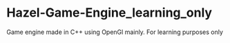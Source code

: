 # Hazel-Game-Engine_learning_only
Game engine made in C++ using OpenGl mainly. For learning purposes only
